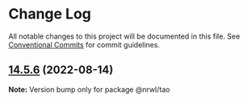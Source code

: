 # Change Log

All notable changes to this project will be documented in this file.
See [Conventional Commits](https://conventionalcommits.org) for commit guidelines.

## [14.5.6](https://github.com/nrwl/nx/compare/14.5.5...14.5.6) (2022-08-14)

**Note:** Version bump only for package @nrwl/tao
